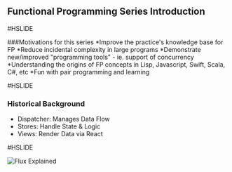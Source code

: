 ## Functional Programming Series Introduction

#HSLIDE

###Motivations for this series
*Improve the practice's knowledge base for FP
*Reduce incidental complexity in large programs
*Demonstrate new/improved "programming tools" - ie. support of concurrency
*Understanding the origins of FP concepts in Lisp, Javascript, Swift, Scala, C#, etc
*Fun with pair programming and learning

#HSLIDE

### Historical Background

- Dispatcher: Manages Data Flow
- Stores: Handle State & Logic
- Views: Render Data via React

#HSLIDE

![Flux Explained](https://facebook.github.io/flux/img/flux-simple-f8-diagram-explained-1300w.png)

